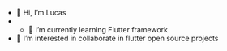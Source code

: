 - 👋 Hi, I’m Lucas 
- - 🌱 I’m currently learning Flutter framework
- 👀 I’m interested in collaborate in flutter open source projects



<!---
Luc47s/Luc47s is a ✨ special ✨ repository because its `README.md` (this file) appears on your GitHub profile.
You can click the Preview link to take a look at your changes.
--->
